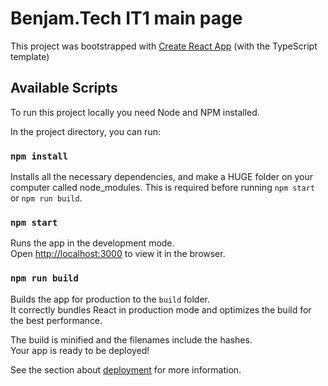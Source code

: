 # Benjam.Tech IT1 main page

This project was bootstrapped with [Create React App](https://github.com/facebook/create-react-app) (with the TypeScript template)

## Available Scripts

To run this project locally you need Node and NPM installed. 

In the project directory, you can run:

### `npm install`

Installs all the necessary dependencies, and make a HUGE folder on your computer called node_modules. This is required before running `npm start` or `npm run build`. 

### `npm start`

Runs the app in the development mode.\
Open [http://localhost:3000](http://localhost:3000) to view it in the browser.

### `npm run build`

Builds the app for production to the `build` folder.\
It correctly bundles React in production mode and optimizes the build for the best performance.

The build is minified and the filenames include the hashes.\
Your app is ready to be deployed!

See the section about [deployment](https://facebook.github.io/create-react-app/docs/deployment) for more information.









